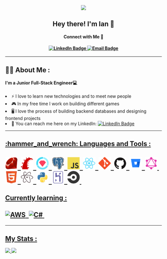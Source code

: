 <div id="header" align="center">
  <img src="https://media.giphy.com/media/CuuSHzuc0O166MRfjt/giphy.gif" width="175"/>
  <h2>Hey there! I'm Ian 👋</h2>
  <h4>Connect with Me 🤝<h4>
  <div id="badges">
    <a href="https://www.linkedin.com/in/ross-ian28/">
      <img src="https://img.shields.io/badge/LinkedIn-blue?style=for-the-badge&logo=linkedin&logoColor=white" alt="LinkedIn Badge"/>
    </a>
    <a href="ianross.codes@gmail.com">
      <img src="https://img.shields.io/badge/Email-orange?style=for-the-badge&logoColor=white" alt="Email Badge"/>
    </a>
  </div>
</div>
<hr>
<div id="body">
  <h2>👨‍💻 About Me :</h2>
  <h4>I'm a Junior Full-Stack Engineer💻</h4>
  <li>⚡️ I love to learn new technologies and to meet new people</li>
  <li>🎮 In my free time I work on building different games</li>
  <li>🖥️ I love the process of building backend databases and designing frontend projects</li>
  <li>📖 You can reach me here on my LinkedIn:     <a href="https://www.linkedin.com/in/ross-ian28/">
      <img src="https://img.shields.io/badge/LinkedIn-blue?style=for-the-badge&logo=linkedin&logoColor=white" alt="LinkedIn Badge" width="60"/></li>
<hr>
  <h2>:hammer_and_wrench: Languages and Tools :<h2>
  <div id="tools">
      <img src="https://github.com/devicons/devicon/blob/master/icons/ruby/ruby-original.svg" title="Ruby" alt="Ruby" width="40" height="40"/>&nbsp;
      <img src="https://github.com/devicons/devicon/blob/master/icons/rails/rails-plain.svg" title="Rails" alt="Rails" width="40" height="40"/>&nbsp;
      <img src="https://github.com/devicons/devicon/blob/master/icons/rspec/rspec-original.svg" title="RSpec" alt="RSpec" width="40" height="40"/>&nbsp;
      <img src="https://github.com/devicons/devicon/blob/master/icons/postgresql/postgresql-original.svg" title="Postgresql" alt="Postgresql" width="40" height="40"/>&nbsp;
      <img src="https://github.com/devicons/devicon/blob/master/icons/javascript/javascript-original.svg" title="JavaScript" alt="JavaScript" width="40" height="40"/>&nbsp;
      <img src="https://github.com/devicons/devicon/blob/master/icons/react/react-original.svg" title="React" alt="React" width="40" height="40"/>&nbsp;
      <img src="https://github.com/devicons/devicon/blob/master/icons/git/git-original.svg" title="Git" alt="Git" width="40" height="40"/>&nbsp;
      <img src="https://github.com/devicons/devicon/blob/master/icons/github/github-original.svg" title="Github" alt="Github" width="40" height="40"/>&nbsp;
      <img src="https://github.com/devicons/devicon/blob/master/icons/bitbucket/bitbucket-original.svg" title="BitBucket" alt="BitBucket" width="40" height="40"/>&nbsp;
      <img src="https://github.com/devicons/devicon/blob/master/icons/graphql/graphql-plain.svg" title="Graphql" alt="Graphql" width="40" height="40"/>&nbsp;
      <img src="https://github.com/devicons/devicon/blob/master/icons/html5/html5-original.svg" title="HTML5" alt="HTML5" width="40" height="40"/>&nbsp;
      <img src="https://github.com/devicons/devicon/blob/master/icons/atom/atom-original.svg" title="Atom" alt="Atom" width="40" height="40"/>&nbsp;
      <img src="https://github.com/devicons/devicon/blob/master/icons/python/python-original.svg" title="Python" alt="Python" width="40" height="40"/>&nbsp;
      <img src="https://github.com/devicons/devicon/blob/master/icons/heroku/heroku-original.svg" title="Heroku" alt="Heroku" width="40" height="40"/>&nbsp;
       <img src="https://github.com/devicons/devicon/blob/master/icons/circleci/circleci-plain.svg" title="CircleCi" alt="CircleCi" width="40" height="40"/>&nbsp;
  </div>
</div>
<h2>Currently learning :<h2>
  <img src="https://img.shields.io/badge/AWS-%23FF9900.svg?style=for-the-badge&logo=amazon-aws&logoColor=white" alt="AWS"/>&nbsp;
  <img src="https://img.shields.io/badge/c%23-%23239120.svg?style=for-the-badge&logo=c-sharp&logoColor=white" alt="C#"/>&nbsp;    
<hr>
<h2>My Stats :</h2>
<img src="https://github-readme-stats.vercel.app/api?username=ross-ian28&show_icons=true"/>
<img src="https://github-readme-stats.vercel.app/api/top-langs?username=ross-ian28&layout=compact"/>


